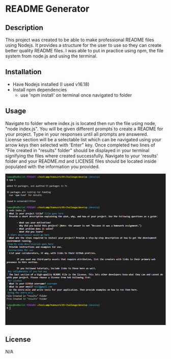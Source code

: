 # README Generator

## Description

This project was created to be able to make professional README files using Nodejs. It provides a structure for the user to use so they can create better quality README files. I was able to put in practice using npm, the file system from node.js and using the terminal. 

## Installation

- Have Nodejs installed (I used v16.18)
- Install npm dependencies 
    - use 'npm install' on terminal once navigated to folder

## Usage

Navigate to folder where index.js is located then run the file using node, "node index.js". You will be given different prompts to create a README for your project. Type in your responses until all prompts are answered. License section will be a selectable list which can be navigated using your arrow keys then selected with 'Enter" key. Once completed two lines of "File created in "results" folder" should be displayed in your terminal signifying the files where created successfully. Navigate to your 'results' folder and your README.md and LICENSE files should be located inside populated with the information you provided.

![Project Preview](assets/images/project_preview.png)

## License

N/A